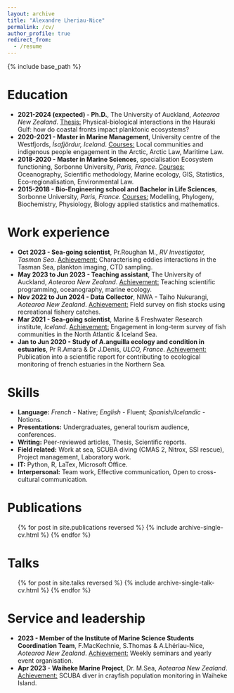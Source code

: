 ```yaml
---
layout: archive
title: "Alexandre Lheriau-Nice"
permalink: /cv/
author_profile: true
redirect_from:
  - /resume
---
```


{% include base_path %}

Education
======
* **2021-2024 (expected) - Ph.D.**, The University of Auckland, _Aotearoa New Zealand_.
  <u>Thesis:</u> Physical-biological interactions in the Hauraki Gulf: how do coastal fronts impact planktonic ecosystems?
* **2020-2021 - Master in Marine Management**, University centre of the Westfjords, _Ísafjördur, Iceland_.
  <u>Courses:</u> Local communities and indigenous people engagement in the Arctic, Arctic Law, Maritime Law.
* **2018-2020 - Master in Marine Sciences**, specialisation Ecosystem functioning, Sorbonne University, _Paris, France_.
  <u>Courses:</u> Oceanography, Scientific methodology, Marine ecology, GIS, Statistics, Eco-regionalisation, Environmental Law.
* **2015-2018 - Bio-Engineering school and Bachelor in Life Sciences**, Sorbonne University, _Paris, France_.
  <u>Courses:</u> Modelling, Phylogeny, Biochemistry, Physiology, Biology applied statistics and mathematics.

Work experience
======
* **Oct 2023 - Sea-going scientist**, Pr.Roughan M., _RV Investigator, Tasman Sea_.
  <u>Achievement:</u> Characterising eddies interactions in the Tasman Sea, plankton imaging, CTD sampling.
* **May 2023 to Jun 2023 - Teaching assistant**, The University of Auckland, _Aotearoa New Zealand_.
  <u>Achievement:</u> Teaching scientific programming, oceanography, marine ecology.
* **Nov 2022 to Jun 2024 - Data Collector**, NIWA - Taiho Nukurangi, _Aotearoa New Zealand_.
  <u>Achievement:</u> Field survey on fish stocks using recreational fishery catches.
* **Mar 2021 - Sea-going scientist**, Marine & Freshwater Research institute, _Iceland_.
  <u>Achievement:</u> Engagement in long-term survey of fish communities in the North Atlantic & Iceland Sea.
* **Jan to Jun 2020 - Study of A.anguilla ecology and condition in estuaries**, Pr R.Amara & Dr J.Denis, _ULCO, France_.
  <u>Achievement:</u> Publication into a scientific report for contributing to ecological monitoring of french estuaries in the Northern Sea.
  
Skills
======
* **Language:** _French_ - Native; _English_ - Fluent;  _Spanish/Icelandic_ - Notions.
* **Presentations:** Undergraduates, general tourism audience, conferences.
* **Writing:** Peer-reviewed articles, Thesis, Scientific reports.
* **Field related:** Work at sea, SCUBA diving (CMAS 2, Nitrox, SSI rescue), Project management, Laboratory work.
* **IT:** Python, R, LaTex, Microsoft Office.
* **Interpersonal:** Team work, Effective communication, Open to cross-cultural communication.

Publications
======
  <ul>{% for post in site.publications reversed %}
    {% include archive-single-cv.html %}
  {% endfor %}</ul>

Talks
======
  <ul>{% for post in site.talks reversed %}
    {% include archive-single-talk-cv.html  %}
  {% endfor %}</ul>
  
<!---
Teaching
======
  <ul>{% for post in site.teaching reversed %}
    {% include archive-single-cv.html %}
  {% endfor %}</ul>
--->

Service and leadership
======
* **2023 - Member of the Institute of Marine Science Students Coordination Team**, F.MacKechnie, S.Thomas & A.Lhériau-Nice, _Aotearoa New Zealand_. <u>Achievement:</u> Weekly seminars and yearly event organisation.
* **Apr 2023 - Waiheke Marine Project**, Dr. M.Sea, _Aotearoa New Zealand_. <u>Achievement:</u> SCUBA diver in crayfish population monitoring in Waiheke Island.
